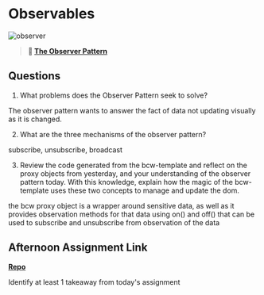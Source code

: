 # Observables

![observer](https://bcw.blob.core.windows.net/public/img/journals/8014045611652045)

> **📖 [The Observer Pattern](https://codeworksacademy.com/fs-student-guide/resources/wk3/04-Observer-Pattern)**

## Questions

1. What problems does the Observer Pattern seek to solve?

The observer pattern wants to answer the fact of data not updating visually as it is changed. 

2. What are the three mechanisms of the observer pattern?

subscribe, unsubscribe, broadcast

3. Review the code generated from the bcw-template and reflect on the proxy objects from yesterday, and your understanding of the observer pattern today. With this knowledge, explain how the magic of the bcw-template uses these two concepts to manage and update the dom.

the bcw proxy object is a wrapper around sensitive data, as well as it provides observation methods for that data using on() and off() that can be used to subscribe and unsubscribe from observation of the data

## Afternoon Assignment Link

**[Repo](https://github.com/JakeCarp/sporting-goods)**

Identify at least 1 takeaway from today's assignment

